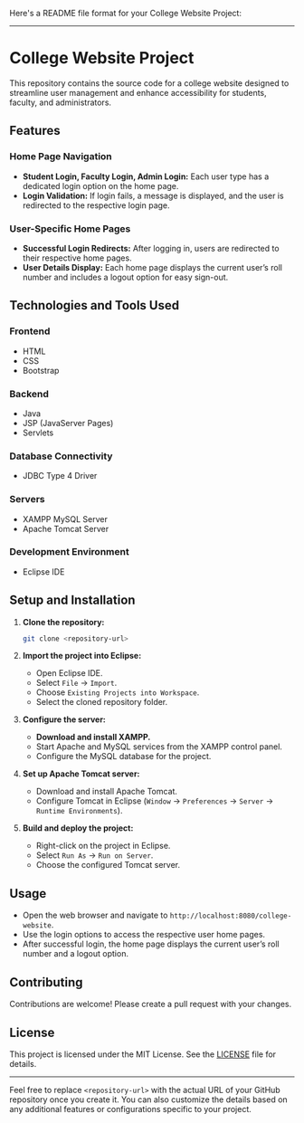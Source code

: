 Here's a README file format for your College Website Project:

---

# College Website Project

This repository contains the source code for a college website designed to streamline user management and enhance accessibility for students, faculty, and administrators.

## Features

### Home Page Navigation

- **Student Login, Faculty Login, Admin Login:** Each user type has a dedicated login option on the home page.
- **Login Validation:** If login fails, a message is displayed, and the user is redirected to the respective login page.

### User-Specific Home Pages

- **Successful Login Redirects:** After logging in, users are redirected to their respective home pages.
- **User Details Display:** Each home page displays the current user’s roll number and includes a logout option for easy sign-out.

## Technologies and Tools Used

### Frontend

- HTML
- CSS
- Bootstrap

### Backend

- Java
- JSP (JavaServer Pages)
- Servlets

### Database Connectivity

- JDBC Type 4 Driver

### Servers

- XAMPP MySQL Server
- Apache Tomcat Server

### Development Environment

- Eclipse IDE

## Setup and Installation

1. **Clone the repository:**

   ```sh
   git clone <repository-url>
   ```

2. **Import the project into Eclipse:**

   - Open Eclipse IDE.
   - Select `File` -> `Import`.
   - Choose `Existing Projects into Workspace`.
   - Select the cloned repository folder.

3. **Configure the server:**

   - **Download and install XAMPP.**
   - Start Apache and MySQL services from the XAMPP control panel.
   - Configure the MySQL database for the project.

4. **Set up Apache Tomcat server:**

   - Download and install Apache Tomcat.
   - Configure Tomcat in Eclipse (`Window` -> `Preferences` -> `Server` -> `Runtime Environments`).

5. **Build and deploy the project:**

   - Right-click on the project in Eclipse.
   - Select `Run As` -> `Run on Server`.
   - Choose the configured Tomcat server.

## Usage

- Open the web browser and navigate to `http://localhost:8080/college-website`.
- Use the login options to access the respective user home pages.
- After successful login, the home page displays the current user’s roll number and a logout option.

## Contributing

Contributions are welcome! Please create a pull request with your changes.

## License

This project is licensed under the MIT License. See the [LICENSE](LICENSE) file for details.

---

Feel free to replace `<repository-url>` with the actual URL of your GitHub repository once you create it. You can also customize the details based on any additional features or configurations specific to your project.
